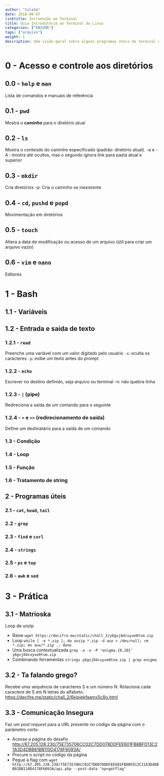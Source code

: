 ```yaml
---
author: "tala1m"
date: 2018-08-07
linktitle: Introdução ao Terminal
title: Guia Introdutório ao Terminal do Linux
categories: ["ENIGMA"]
tags: ["arquivo"]
weight: 1
description: Uma visão geral sobre alguns programas úteis do terminal do Linux para ações offline e uma breve passada por curl e wget. Aumente o seu potencial com o famigerado verde no preto, afinal quem precisa de interface gráfica?
---
```


# 0 - Acesso e controle aos diretórios
## 0.0 - `help` e `man`
Lista de comandos e manuais de referência

## 0.1 - `pwd`
Mostra o **caminho** para o diretório atual

## 0.2 - `ls`
Mostra o conteúdo do caminho especificado (padrão: diretório atual).
-a e -A : mostra até ocultos, mas o segundo ignora link para pasta atual e superior

## 0.3 - `mkdir`
Cria diretórios
-p: Cria o caminho se inexistente

## 0.4 - `cd`, `pushd` e `popd`
Movimentação em diretórios

## 0.5 - `touch`
Altera a data de modificação ou acesso de um arquivo (útil para criar um arquivo vazio)

## 0.6 - `vim` e `nano`
Editores 


# 1 - Bash
## 1.1 - Variáveis

## 1.2 - Entrada e saída de texto
### 1.2.1 - `read`
Preenche uma variável com um valor digitado pelo usuário
`-s`: oculta os caracteres
`-p`: exibe um texto antes do prompt

### 1.2.2 - `echo`
Escrever no destino definido, seja arquivo ou terminal
-n: não quebra linha

### 1.2.3 - `|` (pipe)
Redireciona a saída de um comando para o seguinte

### 1.2.4 - `>` e `>>` (redirecionamento de saída)
Define um destinatário para a saída de um comando

### 1.3 - Condição

### 1.4 - Loop

### 1.5 - Função

### 1.6 - Tratamento de string


## 2 - Programas úteis
### 2.1 - `cat`, `head`, `tail`

### 2.2 - `grep`

### 2.3 - `find` e `curl`

### 2.4 - `strings`

### 2.5 - `ps` e `top`

### 2.6 - `awk` e `sed`
                
# 3 - Prática
## 3.1 - Matrioska
Loop de unzip
- Baixe `wget https://decifre.me/static/chall_3/y6gvj84cuyxe0tsm.zip`
- Loop `while [ -e *.zip ]; do unzip *.zip -d aux > /dev/null; rm *.zip; mv aux/*.zip .; done`
- Uma busca contextualizada `grep -a -o -P 'enigma.{0,20}' y6gvj84cuyxe0tsm.zip`
- Combinando ferramentas `strings y6gvj84cuyxe0tsm.zip | grep enigma`

## 3.2 - Ta falando grego?
Recebe uma sequência de caracteres S e um número N. Rotaciona cada caractere de S em N letras do alfabeto.
https://decifre.me/static/chall_2/6kjpiekfaamx5c8o.html

## 3.3 - Comunicação Insegura
Faz um _post request_ para a URL presente no código da página com o parâmetro certo.
- Acesse a página do desafio http://67.205.128.230/75E735706CC02C7DD078DDFEE601FB8BFD13C21A3D4DBB81BB110D4178F6093A/
- Procure o script no código da página 
- Pegue a flag com `wget http://67.205.128.230/75E735706CC02C7DD078DDFEE601FB8BFD13C21A3D4DBB81BB110D4178F6093A/api.php --post-data "op=getflag"`